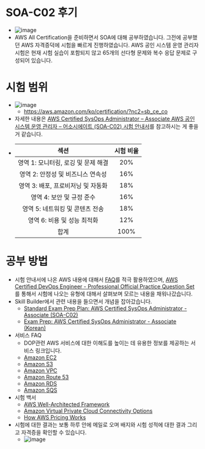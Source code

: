 # SOA-C02 후기
- ![image](https://github.com/mjs1995/Certified-AWS/assets/47103479/d9b51f72-c4da-4a04-b657-1ddef0e0243c)
- AWS All Certification을 준비하면서 SOA에 대해 공부하였습니다. 그전에 공부했던 AWS 자격증덕에 시험을 빠르게 진행하였습니다. AWS 공인 시스템 운영 관리자 시험은 현재 시험 실습이 포함되지 않고 65개의 선다형 문제와 복수 응답 문제로 구성되어 있습니다. 

# 시험 범위
- ![image](https://github.com/mjs1995/Certified-AWS/assets/47103479/1df1cb13-cd57-4de2-a05a-2f6e7b8a9915)
  - https://aws.amazon.com/ko/certification/?nc2=sb_ce_co
- 자세한 내용은 [AWS Certified SysOps Administrator – Associate AWS 공인 시스템 운영 관리자 – 어소시에이트 (SOA-C02) 시험 안내서](https://d1.awsstatic.com/ko_KR/training-and-certification/docs-sysops-associate/AWS-Certified-SysOps-Administrator-Associate_Exam-Guide_C02.pdf)를 참고하시는 게 좋을 거 같습니다.
- |섹션|시험 비율|
  |:---:|:---:|
  |영역 1: 모니터링, 로깅 및 문제 해결|20%|
  |영역 2: 안정성 및 비즈니스 연속성 |16%|
  |영역 3: 배포, 프로비저닝 및 자동화 |18%|
  |영역 4: 보안 및 규정 준수 |16%|
  |영역 5: 네트워킹 및 콘텐츠 전송|18%|
  |영역 6: 비용 및 성능 최적화|12%|
  |합계|100%|

# 공부 방법
- 시험 안내서에 나온 AWS 내용에 대해서 [FAQ](https://aws.amazon.com/ko/certification/certified-sysops-admin-associate/)를 적극 활용하였으며, [AWS Certified DevOps Engineer - Professional Official Practice Question Set](https://explore.skillbuilder.aws/learn/course/internal/view/elearning/12556/aws-certified-sysops-administrator-associate-official-practice-question-set-soa-c02-korean)를 통해서 시험에 나오는 유형에 대해서 살펴보며 모르는 내용을 채워나갔습니다.
- Skill Builder에서 관련 내용을 들으면서 개념을 잡아갔습니다.
  - [Standard Exam Prep Plan: AWS Certified SysOps Administrator - Associate (SOA-C02)](https://explore.skillbuilder.aws/learn/learning_plan/view/2178/standard-exam-prep-plan-aws-certified-sysops-administrator-associate-soa-c02)
  - [Exam Prep: AWS Certified SysOps Administrator - Associate (Korean)](https://explore.skillbuilder.aws/learn/course/internal/view/elearning/12932/exam-prep-aws-certified-sysops-administrator-associate-korean)
- 서비스 FAQ
  - DOP관련 AWS 서비스에 대한 이해도를 높이는 데 유용한 정보를 제공하는 서비스 링크입니다.
  - [Amazon EC2](https://aws.amazon.com/ko/ec2/faqs/?sysops=sec&sec=prep)
  - [Amazon S3](https://aws.amazon.com/ko/s3/faqs/?sysops=sec&sec=prep)
  - [Amazon VPC](https://aws.amazon.com/ko/vpc/faqs/?sysops=sec&sec=prep)
  - [Amazon Route 53](https://aws.amazon.com/ko/route53/faqs/?sysops=sec&sec=prep)
  - [Amazon RDS](https://aws.amazon.com/ko/rds/faqs/?sysops=sec&sec=prep)
  - [Amazon SQS](https://aws.amazon.com/ko/sqs/faqs/?sysops=sec&sec=prep)
- 시험 백서
  - [AWS Well-Architected Framework](https://docs.aws.amazon.com/pdfs/wellarchitected/latest/framework/wellarchitected-framework.pdf)
  - [Amazon Virtual Private Cloud Connectivity Options](https://d1.awsstatic.com/whitepapers/aws-amazon-vpc-connectivity-options.pdf)
  - [How AWS Pricing Works](https://docs.aws.amazon.com/whitepapers/latest/how-aws-pricing-works/abstract-and-introduction.html)
- 시험에 대한 결과는 보통 하루 안에 메일로 오며 배지와 시험 성적에 대한 결과 그리고 자격증을 확인할 수 있습니다.
  - ![image](https://github.com/mjs1995/Certified-AWS/assets/47103479/09b78846-5e23-470b-bdc7-08452b909bbb)
